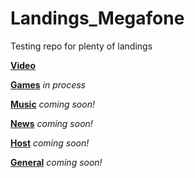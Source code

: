 # Landings_Megafone
Testing repo for plenty of landings


[**Video**](https://grant-inna.github.io/Landings_Megafone/Video)

[**Games**](https://grant-inna.github.io/Landings_Megafone/Games) *in process*

[**Music**](https://grant-inna.github.io/Landings_Megafone/Music) *coming soon!*

[**News**](https://grant-inna.github.io/Landings_Megafone/News) *coming soon!*

[**Host**](https://grant-inna.github.io/Landings_Megafone/Host) *coming soon!*

[**General**](https://grant-inna.github.io/Landings_Megafone/General) *coming soon!*
